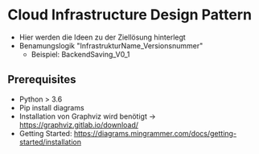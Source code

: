 # Cloud Infrastructure Design Pattern
* Hier werden die Ideen zu der Ziellösung hinterlegt
* Benamungslogik "InfrastrukturName_Versionsnummer"
  * Beispiel: BackendSaving_V0_1
  
  
## Prerequisites
* Python > 3.6
* Pip install diagrams
* Installation von Graphviz wird benötigt -> https://graphviz.gitlab.io/download/
* Getting Started: https://diagrams.mingrammer.com/docs/getting-started/installation